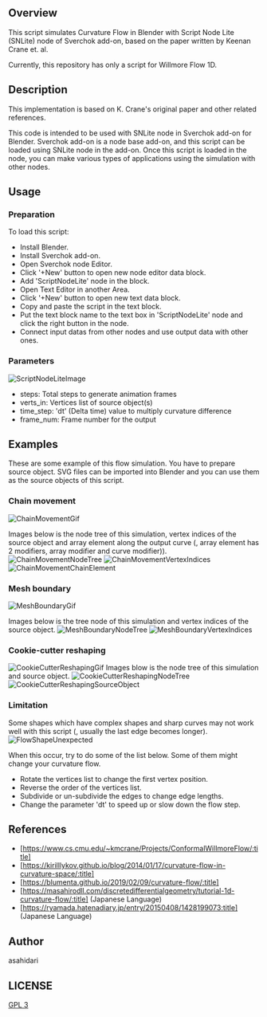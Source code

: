 ## Overview

This script simulates Curvature Flow in Blender with Script Node Lite (SNLite) node of Sverchok add-on, based on the paper written by Keenan Crane et. al.

Currently, this repository has only a script for Willmore Flow 1D.

## Description

This implementation is based on K. Crane's original paper and other related references.

This code is intended to be used with SNLite node in Sverchok add-on for Blender. Sverchok add-on is a node base add-on, and this script can be loaded using SNLite node in the add-on. Once this script is loaded in the node, you can make various types of applications using the simulation with other nodes.

## Usage

### Preparation

To load this script:
- Install Blender.  
- Install Sverchok add-on.  
- Open Sverchok node Editor.  
- Click '+New' button to open new node editor data block.  
- Add 'ScriptNodeLite' node in the block.
- Open Text Editor in another Area.  
- Click '+New' button to open new text data block.  
- Copy and paste the script in the text block.  
- Put the text block name to the text box in 'ScriptNodeLite' node and click the right button in the node.  
- Connect input datas from other nodes and use output data with other ones.  

### Parameters

![ScriptNodeLiteImage](./images/WillmoreFlow1D_node_image.png)

- steps: Total steps to generate animation frames
- verts_in: Vertices list of source object(s)
- time_step: 'dt' (Delta time) value to multiply curvature difference
- frame_num: Frame number for the output

## Examples

These are some example of this flow simulation. You have to prepare source object. SVG files can be imported into Blender and you can use them as the source objects of this script.

### Chain movement

![ChainMovementGif](./images/WIllmoreFlowChainMove.gif)

Images below is the node tree of this simulation, vertex indices of the source object and array element along the output curve (, array element has 2 modifiers, array modifier and curve modifier)).
![ChainMovementNodeTree](./images/WillmoreFlowChainMoveNodes.png)
![ChainMovementVertexIndices](./images/WillmoreFlowChainMoveVertexIndices.png)
![ChainMovementChainElement](./images/WillmoreFlowChainArrayElement.png)
### Mesh boundary

![MeshBoundaryGif](./images/WillmoreFlowBoundary.gif)

Images below is the tree node of this simulation and vertex indices of the source object.
![MeshBoundaryNodeTree](./images/WillmoreFlowBoundaryNodes.png)
![MeshBoundaryVertexIndices](./images/WillmoreFlowBoundaryVertexIndices.png)

### Cookie-cutter reshaping
![CookieCutterReshapingGif](./images/WillmoreFlowCookieCutter.gif)
Images blow is the node tree of this simulation and source object.
![CookieCutterReshapingNodeTree](./images/WillmoreFlowCookieCutterNodeTree.png)
![CookieCutterReshapingSourceObject](./images/WillmoreFlowCookieCutterSourceObject.png)

### Limitation

Some shapes which have complex shapes and sharp curves may not work well with this script (, usually the last edge becomes longer).
![FlowShapeUnexpected](./images/WillmoreFlowComplexShape.png)

When this occur, try to do some of the list below. Some of them might change your curvature flow.  
- Rotate the vertices list to change the first vertex position.  
- Reverse the order of the vertices list.  
- Subdivide or un-subdivide the edges to change edge lengths.  
- Change the parameter 'dt' to speed up or slow down the flow step.

## References

- [https://www.cs.cmu.edu/~kmcrane/Projects/ConformalWillmoreFlow/:title]  
- [https://kirilllykov.github.io/blog/2014/01/17/curvature-flow-in-curvature-space/:title]  
- [https://blumenta.github.io/2019/02/09/curvature-flow/:title]  
- [https://masahirodll.com/discretedifferentialgeometry/tutorial-1d-curvature-flow/:title]   (Japanese Language)
- [https://ryamada.hatenadiary.jp/entry/20150408/1428199073:title] (Japanese Language)


## Author

asahidari

## LICENSE

[GPL 3](https://www.gnu.org/licenses/quick-guide-gplv3.html)
